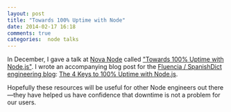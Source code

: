 ```yaml
---
layout: post
title: "Towards 100% Uptime with Node"
date: 2014-02-17 16:18
comments: true
categories:  node talks
---
```


In December, I gave a talk at
[Nova Node](http://www.meetup.com/Nova-Node/events/154016332/) called
["Towards 100% Uptime with Node.js"](http://sandinmyjoints.github.io/towards-100-pct-uptime/).
I wrote an accompanying blog post for the
[Fluencia / SpanishDict engineering blog](http://engineering.fluencia.com):
[The 4 Keys to 100% Uptime with Node.js](http://engineering.spanishdict.com/blog/2013/12/20/the-4-keys-to-100-uptime-with-nodejs).

Hopefully these resources will be useful for other Node engineers out
there&mdash;they have helped us have confidence that downtime is not a problem
for our users.
